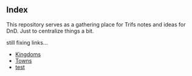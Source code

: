 
## Index

This repository serves as a gathering place for Trifs notes and ideas for DnD. Just to centralize things a bit.

still fixing links...
- [Kingdoms](/kingdoms/index.md)
- [Towns](/towns/index.md)
- [test](/docs/test.md)
